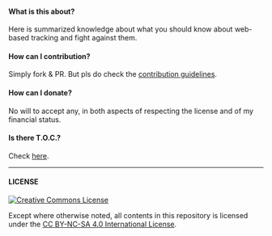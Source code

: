 #### What is this about?

Here is summarized knowledge about what you should know about web-based tracking and fight against them.

#### How can I contribution?

Simply fork & PR. But pls do check the [contribution guidelines](contributing.md).

#### How can I donate?

No will to accept any, in both aspects of respecting the license and of my financial status.

#### Is there T.O.C.?

Check [here](toc.md).

---

#### LICENSE

<a rel="license" href="http://creativecommons.org/licenses/by-nc-sa/4.0/"><img alt="Creative Commons License" style="border-width:0" src="https://i.creativecommons.org/l/by-nc-sa/4.0/88x31.png" /></a> 

Except where otherwise noted, all contents in this repository is licensed under the <a rel="license" href="http://creativecommons.org/licenses/by-nc-sa/4.0/">CC BY-NC-SA 4.0 International License</a>.


